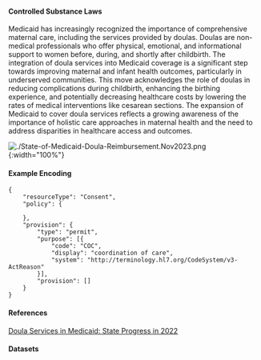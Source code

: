 #### Controlled Substance Laws  

Medicaid has increasingly recognized the importance of comprehensive maternal care, including the services provided by doulas. Doulas are non-medical professionals who offer physical, emotional, and informational support to women before, during, and shortly after childbirth. The integration of doula services into Medicaid coverage is a significant step towards improving maternal and infant health outcomes, particularly in underserved communities. This move acknowledges the role of doulas in reducing complications during childbirth, enhancing the birthing experience, and potentially decreasing healthcare costs by lowering the rates of medical interventions like cesarean sections. The expansion of Medicaid to cover doula services reflects a growing awareness of the importance of holistic care approaches in maternal health and the need to address disparities in healthcare access and outcomes.


![./State-of-Medicaid-Doula-Reimbursement.Nov2023.png](./State-of-Medicaid-Doula-Reimbursement.Nov2023.png){:width="100%"}


#### Example Encoding  

```
{ 
    "resourceType": "Consent",
    "policy": {

    },
    "provision": {
        "type": "permit",
        "purpose": [{
            "code": "COC",
            "display": "coordination of care",
            "system": "http://terminology.hl7.org/CodeSystem/v3-ActReason"
        }],
        "provision": []
    }
}
```

#### References  
[Doula Services in Medicaid: State Progress in 2022](https://ccf.georgetown.edu/2022/06/02/doula-services-in-medicaid-state-progress-in-2022/)


#### Datasets
<!-- [Locations.US.States.AbortionAccess.20230327.ndjson](Locations.US.States.AbortionAccess.20230327.ndjson)   -->